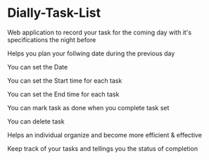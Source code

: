 # Dially-Task-List

Web application to record your task for the coming day with it's specifications the night before

Helps you plan your follwing date during the previous day

You can set the Date

You can set the Start time for each task

You can set the End time for each task

You can mark task as done when you complete task set

You can delete task

Helps an individual organize and become more efficient & effective

Keep track of your tasks and tellings you the status of completion